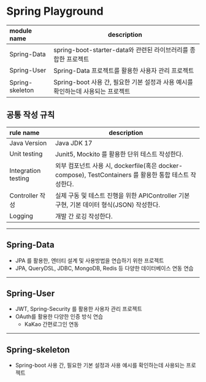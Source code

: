 # Spring Playground

| module name     | description                                         |
|:----------------|-----------------------------------------------------|
| Spring-Data     | spring-boot-starter-data와 관련된 라이브러리를 종합한 프로젝트       |
 | Spring-User     | Spring-Data 프로젝트를 활용한 사용자 관리 프로젝트               |
| Spring-skeleton | Spring-boot 사용 간, 필요한 기본 설정과 사용 예시를 확인하는데 사용되는 프로젝트 |

## 공통 작성 규칙

| rule name           | description                                                                    |
|:--------------------|--------------------------------------------------------------------------------|
| Java Version        | Java JDK 17                                                                    |
| Unit testing        | Junit5, Mockito 를 활용한 단위 테스트 작성한다.                                             |
| Integration testing | 외부 컴포넌트 사용 시, dockerfile(혹은 docker-compose), TestContainers 를 활용한 통합 테스트 작성한다. |
| Controller 작성       | 실제 구동 및 테스트 진행을 위한 APIController 기본 구현, 기본 데이터 형식(JSON) 작성한다.                  |
| Logging             | 개발 간 로깅 작성한다.                                                                  |

--- 

## Spring-Data

- JPA 를 활용한, 엔터티 설계 및 사용방법을 연습하기 위한 프로젝트
- JPA, QueryDSL, JDBC, MongoDB, Redis 등 다양한 데이터베이스 연동 연습

---

## Spring-User

- JWT, Spring-Security 를 활용한 사용자 관리 프로젝트
- OAuth를 활용한 다양한 인증 방식 연습
  - KaKao 간편로그인 연동
---

## Spring-skeleton

- Spring-boot 사용 간, 필요한 기본 설정과 사용 예시를 확인하는데 사용되는 프로젝트

